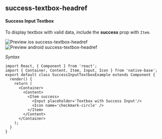 ## success-textbox-headref
#### Success Input Textbox

To display textbox with valid data, include the <b>success</b> prop with <code>Item</code>.

![Preview ios success-textbox-headref](https://github.com/GeekyAnts/NativeBase-KitchenSink/raw/master/screenshots/ios/successInput.png)
![Preview android success-textbox-headref](https://github.com/GeekyAnts/NativeBase-KitchenSink/raw/master/screenshots/android/successInput.png)

*Syntax*

<pre class="line-numbers"><code class="language-jsx">import React, { Component } from 'react';
import { Container, Content, Item, Input, Icon } from 'native-base';
export default class SuccessInputTextboxExample extends Component {
  render() {
    return (
      &lt;Container>
        &lt;Content>
          &lt;Item success>
            &lt;Input placeholder='Textbox with Success Input'/>
            &lt;Icon name='checkmark-circle' />
          &lt;/Item>
        &lt;/Content>
      &lt;/Container>
    );
  }
}</code></pre><br />
